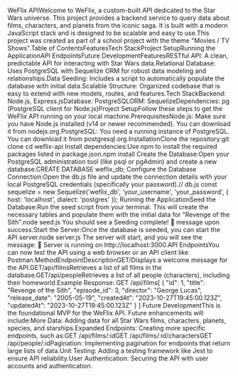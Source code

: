 WeFlix APIWelcome to WeFlix, a custom-built API dedicated to the Star Wars universe. This project provides a backend service to query data about films, characters, and planets from the iconic saga. It is built with a modern JavaScript stack and is designed to be scalable and easy to use.This project was created as part of a school project with the theme "Movies / TV Shows".Table of ContentsFeaturesTech StackProject SetupRunning the ApplicationAPI EndpointsFuture DevelopmentFeaturesRESTful API: A clean, predictable API for interacting with Star Wars data.Relational Database: Uses PostgreSQL with Sequelize ORM for robust data modeling and relationships.Data Seeding: Includes a script to automatically populate the database with initial data.Scalable Structure: Organized codebase that is easy to extend with new models, routes, and features.Tech StackBackend: Node.js, Express.jsDatabase: PostgreSQLORM: SequelizeDependencies: pg (PostgreSQL client for Node.js)Project SetupFollow these steps to get the WeFlix API running on your local machine.PrerequisitesNode.js: Make sure you have Node.js installed (v14 or newer recommended). You can download it from nodejs.org.PostgreSQL: You need a running instance of PostgreSQL. You can download it from postgresql.org.InstallationClone the repository:git clone <your-repository-url>
cd weflix-api
Install dependencies:Use npm to install the required packages listed in package.json.npm install
Create the Database:Open your PostgreSQL administration tool (like psql or pgAdmin) and create a new database.CREATE DATABASE weflix_db;
Configure the Database Connection:Open the db.js file and update the connection details with your local PostgreSQL credentials (specifically your password).// db.js
const sequelize = new Sequelize('weflix_db', 'your_username', 'your_password', {
    host: 'localhost',
    dialect: 'postgres'
});
Running the ApplicationSeed the Database:Run the seed script from your terminal. This will create the necessary tables and populate them with the initial data for "Revenge of the Sith".node seed.js
You should see a Seeding complete! 🌱 message upon success.Start the Server:Once the database is seeded, you can start the API server.node server.js
The server will start, and you will see the message: 🚀 Server is running on http://localhost:3000.API EndpointsYou can now test the API using a web browser or an API client like Postman.MethodEndpointDescriptionGET/Displays a welcome message for the API.GET/api/filmsRetrieves a list of all films in the database.GET/api/peopleRetrieves a list of all people (characters), including their homeworld.Example Response: GET /api/films[
    {
        "id": 1,
        "title": "Revenge of the Sith",
        "episode_id": 3,
        "director": "George Lucas",
        "release_date": "2005-05-19",
        "createdAt": "2023-10-27T19:45:00.123Z",
        "updatedAt": "2023-10-27T19:45:00.123Z"
    }
]
Future DevelopmentThis is the foundational MVP for the WeFlix API. Future enhancements will include:More Data: Adding data for all Star Wars films, characters, planets, species, and starships.Expanded Endpoints: Creating more specific endpoints, such as:GET /api/films/:idGET /api/films/:id/charactersGET /api/people/:idPagination: Implementing pagination for endpoints that return large lists of data.Unit Testing: Adding a testing framework like Jest to ensure API reliability.User Authentication: Securing the API with user accounts and authentication.